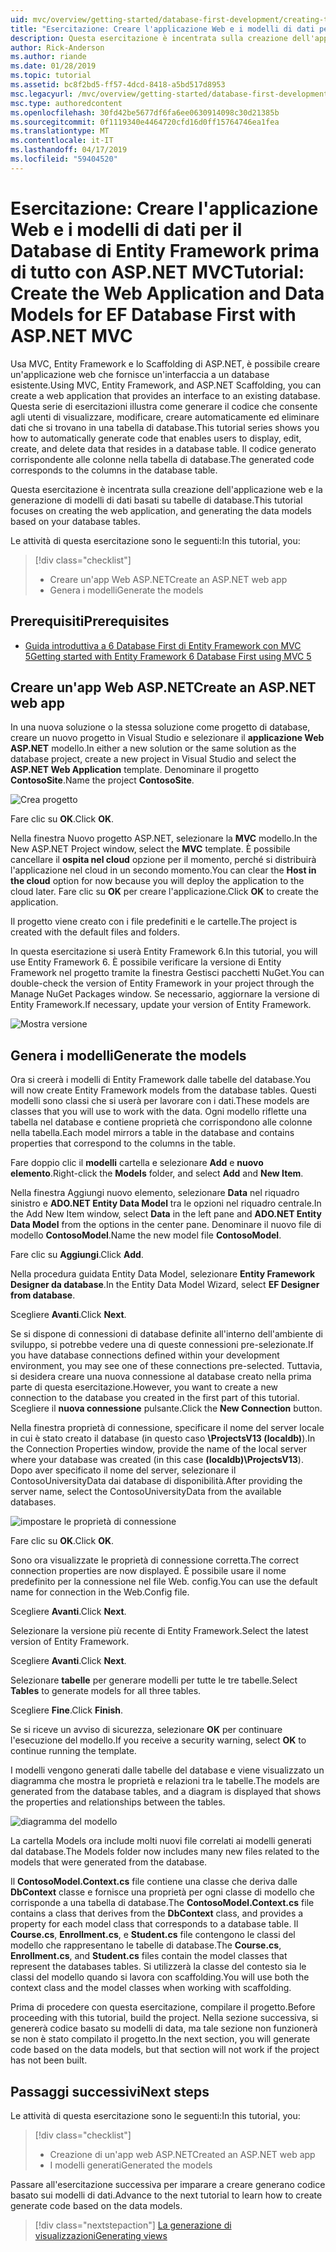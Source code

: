 ```yaml
---
uid: mvc/overview/getting-started/database-first-development/creating-the-web-application
title: "Esercitazione: Creare l'applicazione Web e i modelli di dati per il Database di Entity Framework prima di tutto con ASP.NET MVC"
description: Questa esercitazione è incentrata sulla creazione dell'applicazione web e la generazione di modelli di dati basati su tabelle di database.
author: Rick-Anderson
ms.author: riande
ms.date: 01/28/2019
ms.topic: tutorial
ms.assetid: bc8f2bd5-ff57-4dcd-8418-a5bd517d8953
msc.legacyurl: /mvc/overview/getting-started/database-first-development/creating-the-web-application
msc.type: authoredcontent
ms.openlocfilehash: 30fd42be5677df6fa6ee0630914098c30d21385b
ms.sourcegitcommit: 0f1119340e4464720cfd16d0ff15764746ea1fea
ms.translationtype: MT
ms.contentlocale: it-IT
ms.lasthandoff: 04/17/2019
ms.locfileid: "59404520"
---
```

# <a name="tutorial-create-the-web-application-and-data-models-for-ef-database-first-with-aspnet-mvc"></a><span data-ttu-id="7b92b-103">Esercitazione: Creare l'applicazione Web e i modelli di dati per il Database di Entity Framework prima di tutto con ASP.NET MVC</span><span class="sxs-lookup"><span data-stu-id="7b92b-103">Tutorial: Create the Web Application and Data Models for EF Database First with ASP.NET MVC</span></span>

 <span data-ttu-id="7b92b-104">Usa MVC, Entity Framework e lo Scaffolding di ASP.NET, è possibile creare un'applicazione web che fornisce un'interfaccia a un database esistente.</span><span class="sxs-lookup"><span data-stu-id="7b92b-104">Using MVC, Entity Framework, and ASP.NET Scaffolding, you can create a web application that provides an interface to an existing database.</span></span> <span data-ttu-id="7b92b-105">Questa serie di esercitazioni illustra come generare il codice che consente agli utenti di visualizzare, modificare, creare automaticamente ed eliminare dati che si trovano in una tabella di database.</span><span class="sxs-lookup"><span data-stu-id="7b92b-105">This tutorial series shows you how to automatically generate code that enables users to display, edit, create, and delete data that resides in a database table.</span></span> <span data-ttu-id="7b92b-106">Il codice generato corrispondente alle colonne nella tabella di database.</span><span class="sxs-lookup"><span data-stu-id="7b92b-106">The generated code corresponds to the columns in the database table.</span></span>

<span data-ttu-id="7b92b-107">Questa esercitazione è incentrata sulla creazione dell'applicazione web e la generazione di modelli di dati basati su tabelle di database.</span><span class="sxs-lookup"><span data-stu-id="7b92b-107">This tutorial focuses on creating the web application, and generating the data models based on your database tables.</span></span>

<span data-ttu-id="7b92b-108">Le attività di questa esercitazione sono le seguenti:</span><span class="sxs-lookup"><span data-stu-id="7b92b-108">In this tutorial, you:</span></span>

> [!div class="checklist"]
> * <span data-ttu-id="7b92b-109">Creare un'app Web ASP.NET</span><span class="sxs-lookup"><span data-stu-id="7b92b-109">Create an ASP.NET web app</span></span>
> * <span data-ttu-id="7b92b-110">Genera i modelli</span><span class="sxs-lookup"><span data-stu-id="7b92b-110">Generate the models</span></span>

## <a name="prerequisites"></a><span data-ttu-id="7b92b-111">Prerequisiti</span><span class="sxs-lookup"><span data-stu-id="7b92b-111">Prerequisites</span></span>

* [<span data-ttu-id="7b92b-112">Guida introduttiva a 6 Database First di Entity Framework con MVC 5</span><span class="sxs-lookup"><span data-stu-id="7b92b-112">Getting started with Entity Framework 6 Database First using MVC 5</span></span>](setting-up-database.md)

## <a name="create-an-aspnet-web-app"></a><span data-ttu-id="7b92b-113">Creare un'app Web ASP.NET</span><span class="sxs-lookup"><span data-stu-id="7b92b-113">Create an ASP.NET web app</span></span>

<span data-ttu-id="7b92b-114">In una nuova soluzione o la stessa soluzione come progetto di database, creare un nuovo progetto in Visual Studio e selezionare il **applicazione Web ASP.NET** modello.</span><span class="sxs-lookup"><span data-stu-id="7b92b-114">In either a new solution or the same solution as the database project, create a new project in Visual Studio and select the **ASP.NET Web Application** template.</span></span> <span data-ttu-id="7b92b-115">Denominare il progetto **ContosoSite**.</span><span class="sxs-lookup"><span data-stu-id="7b92b-115">Name the project **ContosoSite**.</span></span>

![Crea progetto](creating-the-web-application/_static/image1.png)

<span data-ttu-id="7b92b-117">Fare clic su **OK**.</span><span class="sxs-lookup"><span data-stu-id="7b92b-117">Click **OK**.</span></span>

<span data-ttu-id="7b92b-118">Nella finestra Nuovo progetto ASP.NET, selezionare la **MVC** modello.</span><span class="sxs-lookup"><span data-stu-id="7b92b-118">In the New ASP.NET Project window, select the **MVC** template.</span></span> <span data-ttu-id="7b92b-119">È possibile cancellare il **ospita nel cloud** opzione per il momento, perché si distribuirà l'applicazione nel cloud in un secondo momento.</span><span class="sxs-lookup"><span data-stu-id="7b92b-119">You can clear the **Host in the cloud** option for now because you will deploy the application to the cloud later.</span></span> <span data-ttu-id="7b92b-120">Fare clic su **OK** per creare l'applicazione.</span><span class="sxs-lookup"><span data-stu-id="7b92b-120">Click **OK** to create the application.</span></span>

<span data-ttu-id="7b92b-121">Il progetto viene creato con i file predefiniti e le cartelle.</span><span class="sxs-lookup"><span data-stu-id="7b92b-121">The project is created with the default files and folders.</span></span>

<span data-ttu-id="7b92b-122">In questa esercitazione si userà Entity Framework 6.</span><span class="sxs-lookup"><span data-stu-id="7b92b-122">In this tutorial, you will use Entity Framework 6.</span></span> <span data-ttu-id="7b92b-123">È possibile verificare la versione di Entity Framework nel progetto tramite la finestra Gestisci pacchetti NuGet.</span><span class="sxs-lookup"><span data-stu-id="7b92b-123">You can double-check the version of Entity Framework in your project through the Manage NuGet Packages window.</span></span> <span data-ttu-id="7b92b-124">Se necessario, aggiornare la versione di Entity Framework.</span><span class="sxs-lookup"><span data-stu-id="7b92b-124">If necessary, update your version of Entity Framework.</span></span>

![Mostra versione](creating-the-web-application/_static/image3.png)

## <a name="generate-the-models"></a><span data-ttu-id="7b92b-126">Genera i modelli</span><span class="sxs-lookup"><span data-stu-id="7b92b-126">Generate the models</span></span>

<span data-ttu-id="7b92b-127">Ora si creerà i modelli di Entity Framework dalle tabelle del database.</span><span class="sxs-lookup"><span data-stu-id="7b92b-127">You will now create Entity Framework models from the database tables.</span></span> <span data-ttu-id="7b92b-128">Questi modelli sono classi che si userà per lavorare con i dati.</span><span class="sxs-lookup"><span data-stu-id="7b92b-128">These models are classes that you will use to work with the data.</span></span> <span data-ttu-id="7b92b-129">Ogni modello riflette una tabella nel database e contiene proprietà che corrispondono alle colonne nella tabella.</span><span class="sxs-lookup"><span data-stu-id="7b92b-129">Each model mirrors a table in the database and contains properties that correspond to the columns in the table.</span></span>

<span data-ttu-id="7b92b-130">Fare doppio clic il **modelli** cartella e selezionare **Add** e **nuovo elemento**.</span><span class="sxs-lookup"><span data-stu-id="7b92b-130">Right-click the **Models** folder, and select **Add** and **New Item**.</span></span>

<span data-ttu-id="7b92b-131">Nella finestra Aggiungi nuovo elemento, selezionare **Data** nel riquadro sinistro e **ADO.NET Entity Data Model** tra le opzioni nel riquadro centrale.</span><span class="sxs-lookup"><span data-stu-id="7b92b-131">In the Add New Item window, select **Data** in the left pane and **ADO.NET Entity Data Model** from the options in the center pane.</span></span> <span data-ttu-id="7b92b-132">Denominare il nuovo file di modello **ContosoModel**.</span><span class="sxs-lookup"><span data-stu-id="7b92b-132">Name the new model file **ContosoModel**.</span></span>

<span data-ttu-id="7b92b-133">Fare clic su **Aggiungi**.</span><span class="sxs-lookup"><span data-stu-id="7b92b-133">Click **Add**.</span></span>

<span data-ttu-id="7b92b-134">Nella procedura guidata Entity Data Model, selezionare **Entity Framework Designer da database**.</span><span class="sxs-lookup"><span data-stu-id="7b92b-134">In the Entity Data Model Wizard, select **EF Designer from database**.</span></span>

<span data-ttu-id="7b92b-135">Scegliere **Avanti**.</span><span class="sxs-lookup"><span data-stu-id="7b92b-135">Click **Next**.</span></span>

<span data-ttu-id="7b92b-136">Se si dispone di connessioni di database definite all'interno dell'ambiente di sviluppo, si potrebbe vedere una di queste connessioni pre-selezionate.</span><span class="sxs-lookup"><span data-stu-id="7b92b-136">If you have database connections defined within your development environment, you may see one of these connections pre-selected.</span></span> <span data-ttu-id="7b92b-137">Tuttavia, si desidera creare una nuova connessione al database creato nella prima parte di questa esercitazione.</span><span class="sxs-lookup"><span data-stu-id="7b92b-137">However, you want to create a new connection to the database you created in the first part of this tutorial.</span></span> <span data-ttu-id="7b92b-138">Scegliere il **nuova connessione** pulsante.</span><span class="sxs-lookup"><span data-stu-id="7b92b-138">Click the **New Connection** button.</span></span>

<span data-ttu-id="7b92b-139">Nella finestra proprietà di connessione, specificare il nome del server locale in cui è stato creato il database (in questo caso **\ProjectsV13 (localdb)**).</span><span class="sxs-lookup"><span data-stu-id="7b92b-139">In the Connection Properties window, provide the name of the local server where your database was created (in this case **(localdb)\ProjectsV13**).</span></span> <span data-ttu-id="7b92b-140">Dopo aver specificato il nome del server, selezionare il ContosoUniversityData dai database di disponibilità.</span><span class="sxs-lookup"><span data-stu-id="7b92b-140">After providing the server name, select the ContosoUniversityData from the available databases.</span></span>

![impostare le proprietà di connessione](creating-the-web-application/_static/image8.png)

<span data-ttu-id="7b92b-142">Fare clic su **OK**.</span><span class="sxs-lookup"><span data-stu-id="7b92b-142">Click **OK**.</span></span>

<span data-ttu-id="7b92b-143">Sono ora visualizzate le proprietà di connessione corretta.</span><span class="sxs-lookup"><span data-stu-id="7b92b-143">The correct connection properties are now displayed.</span></span> <span data-ttu-id="7b92b-144">È possibile usare il nome predefinito per la connessione nel file Web. config.</span><span class="sxs-lookup"><span data-stu-id="7b92b-144">You can use the default name for connection in the Web.Config file.</span></span>

<span data-ttu-id="7b92b-145">Scegliere **Avanti**.</span><span class="sxs-lookup"><span data-stu-id="7b92b-145">Click **Next**.</span></span>

<span data-ttu-id="7b92b-146">Selezionare la versione più recente di Entity Framework.</span><span class="sxs-lookup"><span data-stu-id="7b92b-146">Select the latest version of Entity Framework.</span></span>

<span data-ttu-id="7b92b-147">Scegliere **Avanti**.</span><span class="sxs-lookup"><span data-stu-id="7b92b-147">Click **Next**.</span></span>

<span data-ttu-id="7b92b-148">Selezionare **tabelle** per generare modelli per tutte le tre tabelle.</span><span class="sxs-lookup"><span data-stu-id="7b92b-148">Select **Tables** to generate models for all three tables.</span></span>

<span data-ttu-id="7b92b-149">Scegliere **Fine**.</span><span class="sxs-lookup"><span data-stu-id="7b92b-149">Click **Finish**.</span></span>

<span data-ttu-id="7b92b-150">Se si riceve un avviso di sicurezza, selezionare **OK** per continuare l'esecuzione del modello.</span><span class="sxs-lookup"><span data-stu-id="7b92b-150">If you receive a security warning, select **OK** to continue running the template.</span></span>

<span data-ttu-id="7b92b-151">I modelli vengono generati dalle tabelle del database e viene visualizzato un diagramma che mostra le proprietà e relazioni tra le tabelle.</span><span class="sxs-lookup"><span data-stu-id="7b92b-151">The models are generated from the database tables, and a diagram is displayed that shows the properties and relationships between the tables.</span></span>

![diagramma del modello](creating-the-web-application/_static/image11.png)

<span data-ttu-id="7b92b-153">La cartella Models ora include molti nuovi file correlati ai modelli generati dal database.</span><span class="sxs-lookup"><span data-stu-id="7b92b-153">The Models folder now includes many new files related to the models that were generated from the database.</span></span>

<span data-ttu-id="7b92b-154">Il **ContosoModel.Context.cs** file contiene una classe che deriva dalle **DbContext** classe e fornisce una proprietà per ogni classe di modello che corrisponde a una tabella di database.</span><span class="sxs-lookup"><span data-stu-id="7b92b-154">The **ContosoModel.Context.cs** file contains a class that derives from the **DbContext** class, and provides a property for each model class that corresponds to a database table.</span></span> <span data-ttu-id="7b92b-155">Il **Course.cs**, **Enrollment.cs**, e **Student.cs** file contengono le classi del modello che rappresentano le tabelle di database.</span><span class="sxs-lookup"><span data-stu-id="7b92b-155">The **Course.cs**, **Enrollment.cs**, and **Student.cs** files contain the model classes that represent the databases tables.</span></span> <span data-ttu-id="7b92b-156">Si utilizzerà la classe del contesto sia le classi del modello quando si lavora con scaffolding.</span><span class="sxs-lookup"><span data-stu-id="7b92b-156">You will use both the context class and the model classes when working with scaffolding.</span></span>

<span data-ttu-id="7b92b-157">Prima di procedere con questa esercitazione, compilare il progetto.</span><span class="sxs-lookup"><span data-stu-id="7b92b-157">Before proceeding with this tutorial, build the project.</span></span> <span data-ttu-id="7b92b-158">Nella sezione successiva, si genererà codice basato su modelli di data, ma tale sezione non funzionerà se non è stato compilato il progetto.</span><span class="sxs-lookup"><span data-stu-id="7b92b-158">In the next section, you will generate code based on the data models, but that section will not work if the project has not been built.</span></span>

## <a name="next-steps"></a><span data-ttu-id="7b92b-159">Passaggi successivi</span><span class="sxs-lookup"><span data-stu-id="7b92b-159">Next steps</span></span>

<span data-ttu-id="7b92b-160">Le attività di questa esercitazione sono le seguenti:</span><span class="sxs-lookup"><span data-stu-id="7b92b-160">In this tutorial, you:</span></span>

> [!div class="checklist"]
> * <span data-ttu-id="7b92b-161">Creazione di un'app web ASP.NET</span><span class="sxs-lookup"><span data-stu-id="7b92b-161">Created an ASP.NET web app</span></span>
> * <span data-ttu-id="7b92b-162">I modelli generati</span><span class="sxs-lookup"><span data-stu-id="7b92b-162">Generated the models</span></span>

<span data-ttu-id="7b92b-163">Passare all'esercitazione successiva per imparare a creare generano codice basato sui modelli di dati.</span><span class="sxs-lookup"><span data-stu-id="7b92b-163">Advance to the next tutorial to learn how to create generate code based on the data models.</span></span>
> [!div class="nextstepaction"]
> [<span data-ttu-id="7b92b-164">La generazione di visualizzazioni</span><span class="sxs-lookup"><span data-stu-id="7b92b-164">Generating views</span></span>](generating-views.md)
